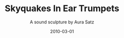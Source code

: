 ---
title: Skyquakes In Ear Trumpets
subtitle: A sound sculpture by Aura Satz
date: '2010-03-01'
thumbnail: skyquakes.jpg
related: []
category: ['soundworks']
---